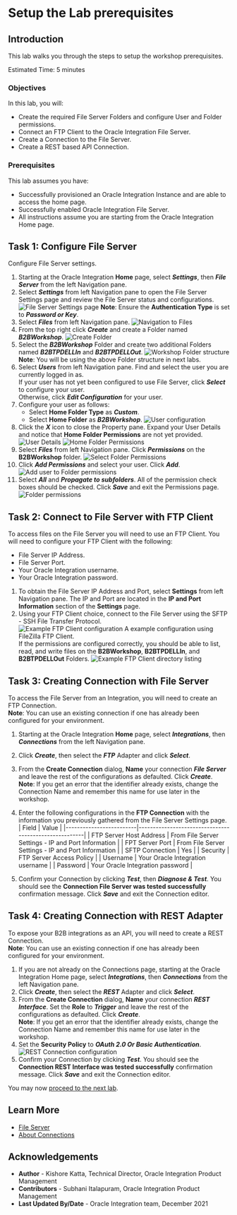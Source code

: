 # Setup the Lab prerequisites

## Introduction

This lab walks you through the steps to setup the workshop prerequisites.

Estimated Time: 5 minutes

### Objectives

In this lab, you will:

* Create the required File Server Folders and configure User and Folder permissions.
* Connect an FTP Client to the Oracle Integration File Server.
* Create a Connection to the File Server.
* Create a REST based API Connection.

### Prerequisites

This lab assumes you have:

* Successfully provisioned an Oracle Integration Instance and are able to access the home page.
* Successfully enabled Oracle Integration File Server.
* All instructions assume you are starting from the Oracle Integration Home page.

## Task 1: Configure File Server

Configure File Server settings.

1. Starting at the Oracle Integration **Home** page, select ***Settings***, then ***File Server*** from the left Navigation pane.
2. Select ***Settings*** from left Navigation pane to open the File Server Settings page and review the File Server status and configurations.
![File Server Settings page](images/file_server_settings.png)
**Note**: Ensure the **Authentication Type** is set to ***Password or Key***.
3. Select ***Files*** from left Navigation pane.
![Navigation to Files](images/file_server_files1.png)
4. From the top right click ***Create*** and create a Folder named ***B2BWorkshop***.
![Create Folder](images/file_server_files2.png)
5. Select the ***B2BWorkshop*** Folder and create two additional Folders named ***B2BTPDELLIn*** and ***B2BTPDELLOut***.
![Workshop Folder structure](images/file_server_files3.png)
**Note**: You will be using the above Folder structure in next labs.
6. Select ***Users*** from left Navigation pane. Find and select the user you are currently logged in as.  
If your user has not yet been configured to use File Server, click ***Select*** to configure your user.  
Otherwise, click ***Edit Configuration*** for your user.
7. Configure your user as follows:
    * Select **Home Folder Type** as ***Custom***.
    * Select **Home Folder** as ***B2BWorkshop***.
![User configuration](images/user-permissions2.png)
8. Click the ***X*** icon to close the Property pane. Expand your User Details and notice that **Home Folder Permissions** are not yet provided.
![User Details](images/user-details.png)
![Home Folder Permissions](images/user-permissions3.png)
9. Select ***Files*** from left Navigation pane. Click ***Permissions*** on the **B2BWorkshop** folder.
![Select Folder Permissions](images/user-permissions4.png)
10. Click ***Add Permissions*** and select your user. Click ***Add***.
![Add user to Folder permissions](images/user-permissions5.png)
11. Select ***All*** and ***Propagate to subfolders***. All of the permission check boxes should be checked. Click ***Save*** and exit the Permissions page.
![Folder permissions](images/user-permissions6.png)

## Task 2: Connect to File Server with FTP Client

To access files on the File Server you will need to use an FTP Client. You will need to configure your FTP Client with the following:

* File Server IP Address.
* File Server Port.
* Your Oracle Integration username.
* Your Oracle Integration password.

1. To obtain the File Server IP Address and Port, select **Settings** from left Navigation pane. The IP and Port are located in the **IP and Port Information** section of the **Settings** page.
2. Using your FTP Client choice, connect to the File Server using the SFTP - SSH File Transfer Protocol.  
![Example FTP Client configuration](images/user-permissions7.png)
A example configuration using FileZilla FTP Client.  
If the permissions are configured correctly, you should be able to list, read, and write files on the **B2BWorkshop**, **B2BTPDELLIn**, and **B2BTPDELLOut** Folders.
![Example FTP Client directory listing](images/user-permissions8.png)

## Task 3: Creating Connection with File Server

To access the File Server from an Integration, you will need to create an FTP Connection.  
**Note**: You can use an existing connection if one has already been configured for your environment.

1. Starting at the Oracle Integration **Home** page, select ***Integrations***, then ***Connections*** from the left Navigation pane.
2. Click ***Create***, then select the ***FTP*** Adapter and click ***Select***.
3. From the **Create Connection** dialog, **Name** your connection ***File Server*** and leave the rest of the configurations as defaulted. Click ***Create***.  
**Note**: If you get an error that the identifier already exists, change the Connection Name and remember this name for use later in the workshop.
4. Enter the following configurations in the **FTP Connection** with the information you previously gathered from the File Server Settings page.  
| Field                   | Value                                                 |
|-------------------------|-------------------------------------------------------|
| FTP Server Host Address | From File Server Settings - IP and Port Information   |
| FPT Server Port         | From File Server Settings - IP and Port Information   |
| SFTP Connection         | Yes                                                   |
| Security                | FTP Server Access Policy                              |
| Username                | Your Oracle Integration username                      |
| Password                | Your Oracle Integration password                      |

5. Confirm your Connection by clicking ***Test***, then ***Diagnose & Test***. You should see the **Connection File Server was tested successfully** confirmation message. Click ***Save*** and exit the Connection editor.

## Task 4: Creating Connection with REST Adapter

To expose your B2B integrations as an API, you will need to create a REST Connection.  
**Note**: You can use an existing connection if one has already been configured for your environment.

1. If you are not already on the Connections page, starting at the Oracle Integration Home page, select ***Integrations***, then ***Connections*** from the left Navigation pane.
2. Click ***Create***, then select the ***REST*** Adapter and click ***Select***.
3. From the **Create Connection** dialog, **Name** your connection ***REST Interface***. Set the **Role** to ***Trigger*** and leave the rest of the configurations as defaulted. Click ***Create***.  
**Note**: If you get an error that the identifier already exists, change the Connection Name and remember this name for use later in the workshop.
4. Set the **Security Policy** to ***OAuth 2.0 Or Basic Authentication***.  
![REST Connection configuration](images/RESTInterface.png)
5. Confirm your Connection by clicking ***Test***. You should see the **Connection REST Interface was tested successfully** confirmation message. Click ***Save*** and exit the Connection editor.

You may now [proceed to the next lab](#next).

## Learn More

* [File Server](https://docs.oracle.com/en/cloud/paas/integration-cloud/file-server/file-server-overview.html)
* [About Connections](https://docs.oracle.com/en/cloud/paas/integration-cloud/integrations-user/integration-cloud-service-concepts.html#GUID-DDA9C4B9-BCB0-4F4D-BA51-44FB610AEA1C)

## Acknowledgements

* **Author** - Kishore Katta, Technical Director, Oracle Integration Product Management
* **Contributors** - Subhani Italapuram, Oracle Integration Product Management
* **Last Updated By/Date** - Oracle Integration team, December 2021

